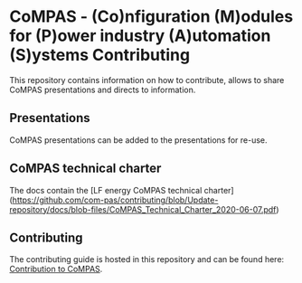 # CoMPAS - (Co)nfiguration (M)odules for (P)ower industry (A)utomation (S)ystems Contributing

This repository contains information on how to contribute, allows to share CoMPAS presentations and directs to information.

## Presentations

CoMPAS presentations can be added to the presentations for re-use.

## CoMPAS technical charter

The docs contain the [LF energy CoMPAS technical charter] (https://github.com/com-pas/contributing/blob/Update-repository/docs/blob-files/CoMPAS_Technical_Charter_2020-06-07.pdf)
## Contributing

The contributing guide is hosted in this repository and can be found here: [Contribution to CoMPAS](https://com-pas.github.io/contributing/).
